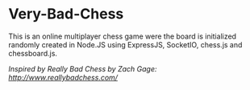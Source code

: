 # Very-Bad-Chess
This is an online multiplayer chess game were the board is initialized randomly created in Node.JS using ExpressJS, SocketIO, chess.js and chessboard.js.

*Inspired by Really Bad Chess by Zach Gage: http://www.reallybadchess.com/*
